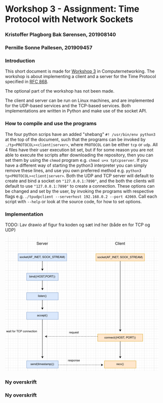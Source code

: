 # Workshop 3 - Assignment: Time Protocol with Network Sockets

### Kristoffer Plagborg Bak Sørensen, 201908140
### Pernille Sonne Pallesen, 201909457

### Introduction

This short document is made for [Workshop 3](https://github.com/rhjacobsen/CN_workshops/tree/master/Workshops/3) in Computernetworking. The workshop is about implementing a client and a server for the Time Protocol specified in [RFC 868](https://tools.ietf.org/html/rfc868).

The optional part of the workshop has not been made.

The client and server can be run on Linux machines, and are implemented for the UDP-based services and the TCP-based services. Both implementations are written in Python and make use of the socket API.


### How to compile and use the programs

<!-- Description of how to compile (if applicable) and use the programs. Remember to set the appropriate permission on the files. -->

The four python scrips have an added "shebang" `#! /usr/bin/env python3` at the top of the document, such that the programs can be invoked by `./tp<PROTOCOL><client|server>`, where `PROTOCOL` can be either `tcp` or `udp`. All 4 files have their user execution bit set, but if for some reason you are not able to execute the scripts after downloading the repository, then you can set them by using the `chmod` program e.g. `chmod u+x tptcpserver`. If you have a different way of starting the python3 interpreter you can simply remove these lines, and use you own preferred method e.g. `python3 tp<PROTOCOL><client|server>`. Both the UDP and TCP server will default to create and bind a socket on `"127.0.0.1:7890"`, and the both the clients will default to use `"127.0.0.1:7890"` to create a connection. These options can be changed and set by the user, by invoking the programs with respective flags e.g. `./tpudpclient --serverhost 192.168.0.2 --port 42069`. Call each script with `--help` or look at the source code, for how to set options. 


### Implementation

TODO: Lav drawio af figur fra koden og sæt ind her (både en for TCP og UDP)

<!-- A short overall description of how the implementation has been structured -->

<!-- A description of how the socket API is used in the implementation. -->

![tcp](diagrams/interaction_sequence_diagram_TCP.png)



### Ny overskrift

<!-- A description of how it has been ensured that the implementation conforms to the protocol standard as described in RFC 868, including a documentation of the conformance testing described in the previous section.
i.e. "Use Wireshark to identify the exchange of timestamps between the server and the client. Is the payload size in the packet 32 bit (4 bytes) as specified in RFC 868?"-->

### Ny overskrift

<!-- A description of problems encountered, assumptions and simplifications made (if applicable). -->


